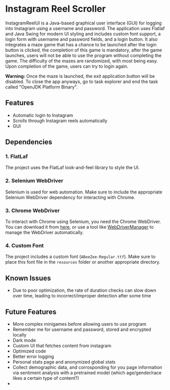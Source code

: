 # Instagram Reel Scroller

InstagramReelUI is a Java-based graphical user interface (GUI) for logging into Instagram using a username and password. The application uses Flatlaf and Java Swing for modern UI styling and includes custom font support, a login form with username and password fields, and a login button. It also integrates a maze game that has a chance to be launched after the login button is clicked, the completion of this game is mandatory, after the game launches, users will not be able to use the program without completing the game. The difficulty of the mazes are randomized, with most being easy. Upon completion of the game, users can try to login again.  

**Warning:**
Once the maze is launched, the exit application button will be disabled. To close the app anyways, go to task explorer and end the task called "OpenJDK Platform Binary". 


 
## Features

- Automatic login to Instagram
- Scrolls through Instagram reels automatically
- GUI

## Dependencies

### 1. **FlatLaf**
The project uses the FlatLaf look-and-feel library to style the UI.




### 2. **Selenium WebDriver**
Selenium is used for web automation. Make sure to include the appropriate Selenium WebDriver dependency for interacting with Chrome.

### 3. **Chrome WebDriver**
To interact with Chrome using Selenium, you need the Chrome WebDriver. You can download it from [here](https://sites.google.com/chromium.org/driver/home), or use a tool like [WebDriverManager](https://github.com/bonigarcia/webdrivermanager) to manage the WebDriver automatically.


### 4. **Custom Font**
The project includes a custom font (`ABeeZee-Regular.ttf`). Make sure to place this font file in the `resources` folder or another appropriate directory.

## Known Issues
- Due to poor optimization, the rate of duration checks can slow down over time, leading to incorrect/improper detection after some time
## Future Features
- More complex minigames before allowing users to use program
- Remember me for username and password, stored and encrypted locally
- Dark mode
- Custom UI that fetches content from instagram
- Optimized code
- Better error logging
- Personal stats page and anonymized global stats
- Collect demographic data, and corrosponding for you page information via sentiment analysis with a pretrained model (which age/gender/race likes a certain type of content?)
- 
